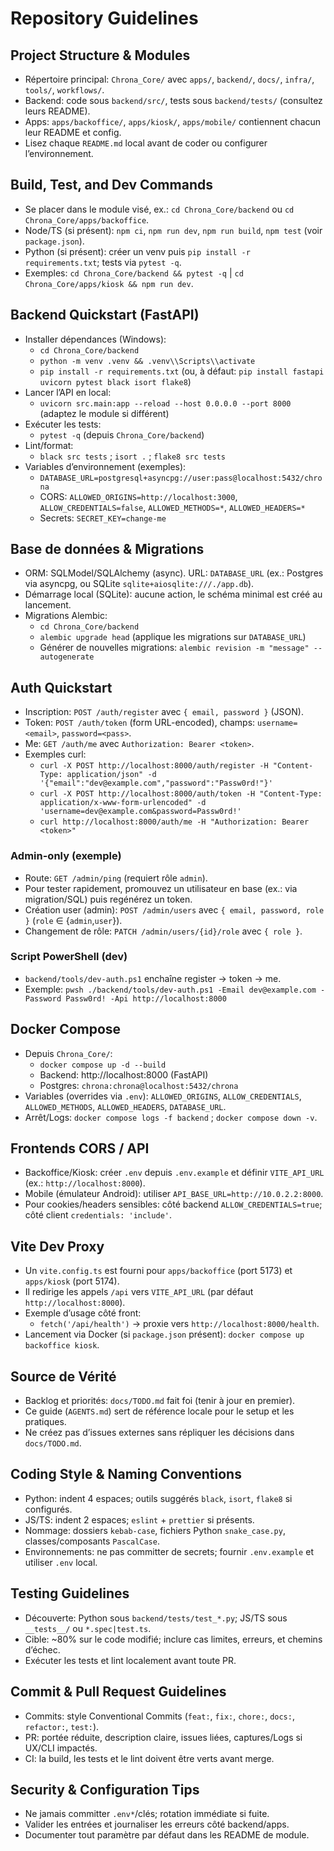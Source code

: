 # Repository Guidelines

## Project Structure & Modules
- Répertoire principal: `Chrona_Core/` avec `apps/`, `backend/`, `docs/`, `infra/`, `tools/`, `workflows/`.
- Backend: code sous `backend/src/`, tests sous `backend/tests/` (consultez leurs README).
- Apps: `apps/backoffice/`, `apps/kiosk/`, `apps/mobile/` contiennent chacun leur README et config.
- Lisez chaque `README.md` local avant de coder ou configurer l’environnement.

## Build, Test, and Dev Commands
- Se placer dans le module visé, ex.: `cd Chrona_Core/backend` ou `cd Chrona_Core/apps/backoffice`.
- Node/TS (si présent): `npm ci`, `npm run dev`, `npm run build`, `npm test` (voir `package.json`).
- Python (si présent): créer un venv puis `pip install -r requirements.txt`; tests via `pytest -q`.
- Exemples: `cd Chrona_Core/backend && pytest -q` | `cd Chrona_Core/apps/kiosk && npm run dev`.

## Backend Quickstart (FastAPI)
- Installer dépendances (Windows):
  - `cd Chrona_Core/backend`
  - `python -m venv .venv && .venv\\Scripts\\activate`
  - `pip install -r requirements.txt` (ou, à défaut: `pip install fastapi uvicorn pytest black isort flake8`)
- Lancer l’API en local:
  - `uvicorn src.main:app --reload --host 0.0.0.0 --port 8000` (adaptez le module si différent)
- Exécuter les tests:
  - `pytest -q` (depuis `Chrona_Core/backend`)
- Lint/format:
  - `black src tests` ; `isort .` ; `flake8 src tests`
- Variables d’environnement (exemples):
  - `DATABASE_URL=postgresql+asyncpg://user:pass@localhost:5432/chrona`
  - CORS: `ALLOWED_ORIGINS=http://localhost:3000`, `ALLOW_CREDENTIALS=false`, `ALLOWED_METHODS=*`, `ALLOWED_HEADERS=*`
  - Secrets: `SECRET_KEY=change-me`

## Base de données & Migrations
- ORM: SQLModel/SQLAlchemy (async). URL: `DATABASE_URL` (ex.: Postgres via asyncpg, ou SQLite `sqlite+aiosqlite:///./app.db`).
- Démarrage local (SQLite): aucune action, le schéma minimal est créé au lancement.
- Migrations Alembic:
  - `cd Chrona_Core/backend`
  - `alembic upgrade head` (applique les migrations sur `DATABASE_URL`)
  - Générer de nouvelles migrations: `alembic revision -m "message" --autogenerate`

## Auth Quickstart
- Inscription: `POST /auth/register` avec `{ email, password }` (JSON).
- Token: `POST /auth/token` (form URL-encoded), champs: `username=<email>`, `password=<pass>`.
- Me: `GET /auth/me` avec `Authorization: Bearer <token>`.
- Exemples curl:
  - `curl -X POST http://localhost:8000/auth/register -H "Content-Type: application/json" -d '{"email":"dev@example.com","password":"Passw0rd!"}'`
  - `curl -X POST http://localhost:8000/auth/token -H "Content-Type: application/x-www-form-urlencoded" -d 'username=dev@example.com&password=Passw0rd!'`
  - `curl http://localhost:8000/auth/me -H "Authorization: Bearer <token>"`

### Admin-only (exemple)
- Route: `GET /admin/ping` (requiert rôle `admin`).
- Pour tester rapidement, promouvez un utilisateur en base (ex.: via migration/SQL) puis regénérez un token.
- Création user (admin): `POST /admin/users` avec `{ email, password, role }` (`role` ∈ {`admin`,`user`}).
- Changement de rôle: `PATCH /admin/users/{id}/role` avec `{ role }`.

### Script PowerShell (dev)
- `backend/tools/dev-auth.ps1` enchaîne register → token → me.
- Exemple: `pwsh ./backend/tools/dev-auth.ps1 -Email dev@example.com -Password Passw0rd! -Api http://localhost:8000`

## Docker Compose
- Depuis `Chrona_Core/`:
  - `docker compose up -d --build`
  - Backend: http://localhost:8000 (FastAPI)
  - Postgres: `chrona:chrona@localhost:5432/chrona`
- Variables (overrides via `.env`): `ALLOWED_ORIGINS`, `ALLOW_CREDENTIALS`, `ALLOWED_METHODS`, `ALLOWED_HEADERS`, `DATABASE_URL`.
- Arrêt/Logs: `docker compose logs -f backend` ; `docker compose down -v`.

## Frontends CORS / API
- Backoffice/Kiosk: créer `.env` depuis `.env.example` et définir `VITE_API_URL` (ex.: `http://localhost:8000`).
- Mobile (émulateur Android): utiliser `API_BASE_URL=http://10.0.2.2:8000`.
- Pour cookies/headers sensibles: côté backend `ALLOW_CREDENTIALS=true`; côté client `credentials: 'include'`.

## Vite Dev Proxy
- Un `vite.config.ts` est fourni pour `apps/backoffice` (port 5173) et `apps/kiosk` (port 5174).
- Il redirige les appels `/api` vers `VITE_API_URL` (par défaut `http://localhost:8000`).
- Exemple d’usage côté front:
  - `fetch('/api/health')` → proxie vers `http://localhost:8000/health`.
- Lancement via Docker (si `package.json` présent): `docker compose up backoffice kiosk`.

## Source de Vérité
- Backlog et priorités: `docs/TODO.md` fait foi (tenir à jour en premier).
- Ce guide (`AGENTS.md`) sert de référence locale pour le setup et les pratiques.
- Ne créez pas d’issues externes sans répliquer les décisions dans `docs/TODO.md`.

## Coding Style & Naming Conventions
- Python: indent 4 espaces; outils suggérés `black`, `isort`, `flake8` si configurés.
- JS/TS: indent 2 espaces; `eslint` + `prettier` si présents.
- Nommage: dossiers `kebab-case`, fichiers Python `snake_case.py`, classes/composants `PascalCase`.
- Environnements: ne pas committer de secrets; fournir `.env.example` et utiliser `.env` local.

## Testing Guidelines
- Découverte: Python sous `backend/tests/test_*.py`; JS/TS sous `__tests__/` ou `*.spec|test.ts`.
- Cible: ~80% sur le code modifié; inclure cas limites, erreurs, et chemins d’échec.
- Exécuter les tests et lint localement avant toute PR.

## Commit & Pull Request Guidelines
- Commits: style Conventional Commits (`feat:`, `fix:`, `chore:`, `docs:`, `refactor:`, `test:`).
- PR: portée réduite, description claire, issues liées, captures/Logs si UX/CLI impactés.
- CI: la build, les tests et le lint doivent être verts avant merge.

## Security & Configuration Tips
- Ne jamais committer `.env*`/clés; rotation immédiate si fuite.
- Valider les entrées et journaliser les erreurs côté backend/apps.
- Documenter tout paramètre par défaut dans les README de module.
